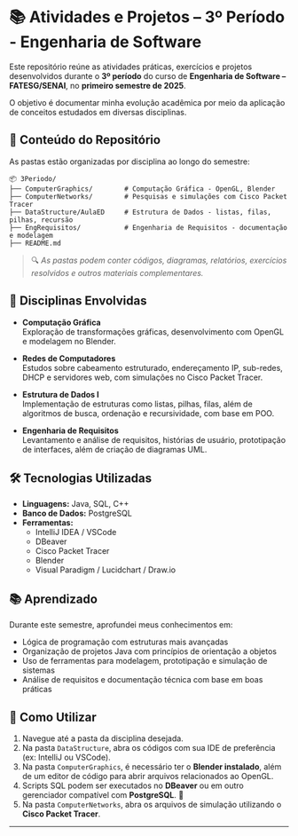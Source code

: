 # 📚 Atividades e Projetos – 3º Período - Engenharia de Software

Este repositório reúne as atividades práticas, exercícios e projetos desenvolvidos durante o **3º período** do curso de **Engenharia de Software – FATESG/SENAI**, no **primeiro semestre de 2025**.

O objetivo é documentar minha evolução acadêmica por meio da aplicação de conceitos estudados em diversas disciplinas.

## 🧩 Conteúdo do Repositório

As pastas estão organizadas por disciplina ao longo do semestre:

```
📦 3Periodo/
├── ComputerGraphics/        # Computação Gráfica - OpenGL, Blender
├── ComputerNetworks/        # Pesquisas e simulações com Cisco Packet Tracer
├── DataStructure/AulaED     # Estrutura de Dados - listas, filas, pilhas, recursão
├── EngRequisitos/           # Engenharia de Requisitos - documentação e modelagem
├── README.md
```

> 🔍 *As pastas podem conter códigos, diagramas, relatórios, exercícios resolvidos e outros materiais complementares.*

## 📌 Disciplinas Envolvidas

- **Computação Gráfica**  
  Exploração de transformações gráficas, desenvolvimento com OpenGL e modelagem no Blender.

- **Redes de Computadores**  
  Estudos sobre cabeamento estruturado, endereçamento IP, sub-redes, DHCP e servidores web, com simulações no Cisco Packet Tracer.

- **Estrutura de Dados I**  
  Implementação de estruturas como listas, pilhas, filas, além de algoritmos de busca, ordenação e recursividade, com base em POO.

- **Engenharia de Requisitos**  
  Levantamento e análise de requisitos, histórias de usuário, prototipação de interfaces, além de criação de diagramas UML.

## 🛠️ Tecnologias Utilizadas

- **Linguagens:** Java, SQL, C++
- **Banco de Dados:** PostgreSQL
- **Ferramentas:**
  - IntelliJ IDEA / VSCode
  - DBeaver
  - Cisco Packet Tracer
  - Blender
  - Visual Paradigm / Lucidchart / Draw.io

## 📚 Aprendizado

Durante este semestre, aprofundei meus conhecimentos em:

- Lógica de programação com estruturas mais avançadas
- Organização de projetos Java com princípios de orientação a objetos
- Uso de ferramentas para modelagem, prototipação e simulação de sistemas
- Análise de requisitos e documentação técnica com base em boas práticas

## 🚀 Como Utilizar

1. Navegue até a pasta da disciplina desejada.
2. Na pasta `DataStructure`, abra os códigos com sua IDE de preferência (ex: IntelliJ ou VSCode).
3. Na pasta `ComputerGraphics`, é necessário ter o **Blender instalado**, além de um editor de código para abrir arquivos relacionados ao OpenGL.
4. Scripts SQL podem ser executados no **DBeaver** ou em outro gerenciador compatível com **PostgreSQL**. 🚧
5. Na pasta `ComputerNetworks`, abra os arquivos de simulação utilizando o **Cisco Packet Tracer**.

---
